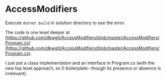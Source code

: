 # AccessModifiers

Execute `dotnet build` in solution directory to see the error.

The code is one level deeper at [https://github.com/dkwgit/AccessModifiers/blob/master/AccessModifiers/Program.cs](https://github.com/dkwgit/AccessModifiers/blob/master/AccessModifiers/Program.cs).

I just put a class implementation and an interface in Program.cs (with the new top level approach, so 0 boilerplate--though its presence or absence is irrelevant).

